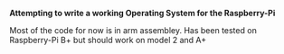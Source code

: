<b>Attempting to write a working Operating System for the Raspberry-Pi</b>

Most of the code for now is in arm assembley.
Has been tested on Raspberry-Pi B+ but should work on model 2 and A+

